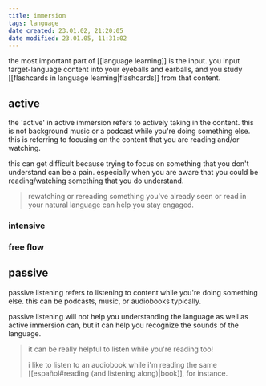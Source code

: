 ```yaml
---
title: immersion
tags: language
date created: 23.01.02, 21:20:05
date modified: 23.01.05, 11:31:02
---
```


the most important part of [[language learning]] is the input. you input target-language content into your eyeballs and earballs, and you study [[flashcards in language learning|flashcards]] from that content.

## active

the 'active' in active immersion refers to actively taking in the content. this is not background music or a podcast while you're doing something else. this is referring to focusing on the content that you are reading and/or watching.

this can get difficult because trying to focus on something that you don't understand can be a pain. especially when you are aware that you could be reading/watching something that you do understand.

> rewatching or rereading something you've already seen or read in your natural language can help you stay engaged.

### intensive

### free flow

## passive

passive listening refers to listening to content while you're doing something else. this can be podcasts, music, or audiobooks typically.

passive listening will not help you understanding the language as well as active immersion can, but it can help you recognize the sounds of the language.

> it can be really helpful to listen while you're reading too!
>
> i like to listen to an audiobook while i'm reading the same [[español#reading (and listening along)|book]], for instance.
